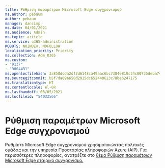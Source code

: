```yaml
---
title: Ρύθμιση παραμέτρων Microsoft Edge συγχρονισμού
ms.author: pebaum
author: pebaum
manager: dansimp
ms.date: 04/01/2021
ms.audience: Admin
ms.topic: article
ms.service: o365-administration
ROBOTS: NOINDEX, NOFOLLOW
localization_priority: Priority
ms.collection: Adm_O365
ms.custom:
- "9137"
- "9004431"
ms.openlocfilehash: 3a858dcda2df3d6148ca49aac6bc7384e810d34c00735deba74dfe9dd31f5656
ms.sourcegitcommit: b5f7da89a650d2915dc652449623c78be6247175
ms.translationtype: HT
ms.contentlocale: el-GR
ms.lasthandoff: 08/05/2021
ms.locfileid: "54033566"
---
```

# <a name="configure-microsoft-edge-sync"></a>Ρύθμιση παραμέτρων Microsoft Edge συγχρονισμού

Ρυθμίστε Microsoft Edge συγχρονισμού χρησιμοποιώντας πολιτικές ομάδας και την υπηρεσία Προστασίας πληροφοριών Azure (AIP). Για περισσότερες πληροφορίες, ανατρέξτε στο [θέμα Ρύθμιση παραμέτρων Microsoft Edge εταιρικό συγχρονισμό.](https://docs.microsoft.com/deployedge/microsoft-edge-enterprise-sync)